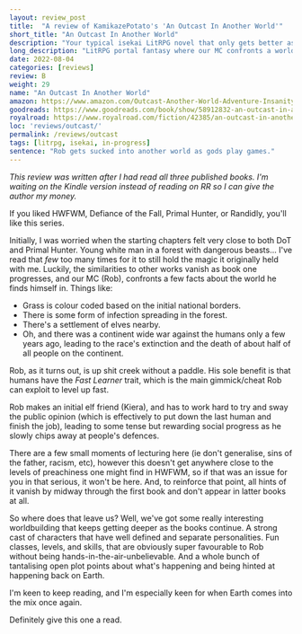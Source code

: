 ```yaml
---
layout: review_post
title:  "A review of KamikazePotato's 'An Outcast In Another World'"
short_title: "An Outcast In Another World"
description: "Your typical isekai LitRPG novel that only gets better as it goes on through rich characters, good humour, and a great overaching plot."
long_description: "LitRPG portal fantasy where our MC confronts a world in which humans are recently extinct."
date: 2022-08-04
categories: [reviews]
review: B
weight: 29
name: "An Outcast In Another World"
amazon: https://www.amazon.com/Outcast-Another-World-Adventure-Insanity-ebook/dp/B09FZ16ZNT
goodreads: https://www.goodreads.com/book/show/58912832-an-outcast-in-another-world
royalroad: https://www.royalroad.com/fiction/42385/an-outcast-in-another-world-subtitle-is-insanity
loc: 'reviews/outcast/'
permalink: /reviews/outcast
tags: [litrpg, isekai, in-progress]
sentence: "Rob gets sucked into another world as gods play games."
---
```


*This review was written after I had read all three published books. I'm waiting on the Kindle version instead of reading on RR so I can give the author my money.*

If you liked HWFWM, Defiance of the Fall, Primal Hunter, or Randidly, you'll like this series.

Initially, I was worried when the starting chapters felt very close to both DoT and Primal Hunter. Young white man in a forest with dangerous beasts... I've read that *few* too many times for it to still hold the magic it originally held with me. Luckily, the similarities to other works vanish as book one progresses, and our MC (Rob), confronts a few facts about the world he finds himself in. Things like:

* Grass is colour coded based on the initial national borders.
* There is some form of infection spreading in the forest.
* There's a settlement of elves nearby.
* Oh, and there was a continent wide war against the humans only a few years ago, leading to the race's extinction and the death of about half of all people on the continent.

Rob, as it turns out, is up shit creek without a paddle. His sole benefit is that humans have the *Fast Learner* trait, which is the main gimmick/cheat Rob can exploit to level up fast.

Rob makes an initial elf friend (Kiera), and has to work hard to try and sway the public opinion (which is effectively to put down the last human and finish the job), leading to some tense but rewarding social progress as he slowly chips away at people's defences. 

There are a few small moments of lecturing here (ie don't generalise, sins of the father, racism, etc), however this doesn't get anywhere close to the levels of preachiness one might find in HWFWM, so if that was an issue for you in that serious, it won't be here. And, to reinforce that point, all hints of it vanish by midway through the first book and don't appear in latter books at all.

So where does that leave us? Well, we've got some really interesting worldbuilding that keeps getting deeper as the books continue. A strong cast of characters that have well defined and separate personalities. Fun classes, levels, and skills, that are obviously super favourable to Rob without being hands-in-the-air-unbelievable. And a whole bunch of tantalising open plot points about what's happening and being hinted at happening back on Earth.

I'm keen to keep reading, and I'm especially keen for when Earth comes into the mix once again.

Definitely give this one a read.
